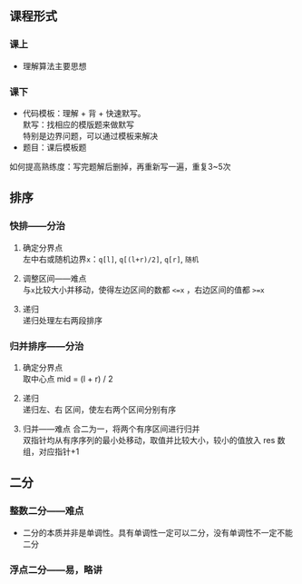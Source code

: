 ## 课程形式
### 课上
- 理解算法主要思想

### 课下
- 代码模板：理解 + 背 + 快速默写。  
 默写：找相应的模版题来做默写  
 特别是边界问题，可以通过模板来解决
- 题目：课后模板题

如何提高熟练度：写完题解后删掉，再重新写一遍，重复3~5次


## 排序
### 快排——分治

1. 确定分界点  
左中右或随机边界`x`：`q[l]`, `q[(l+r)/2]`, `q[r]`, `随机`  

2. 调整区间——难点  
与`x`比较大小并移动，使得左边区间的数都 `<=x` ，右边区间的值都 `>=x`

3. 递归  
递归处理左右两段排序

### 归并排序——分治
1. 确定分界点  
取中心点 mid = (l + r) / 2  
2. 递归  
递归左、右 区间，使左右两个区间分别有序

3. 归并——难点
合二为一，将两个有序区间进行归并  
双指针均从有序序列的最小处移动，取值并比较大小，较小的值放入 res 数组，对应指针+1

## 二分
### 整数二分——难点
- 二分的本质并非是单调性。具有单调性一定可以二分，没有单调性不一定不能二分
### 浮点二分——易，略讲